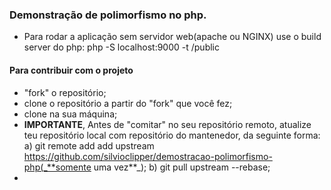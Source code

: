 ### Demonstração de polimorfismo no php.

- Para rodar a aplicação sem servidor web(apache ou NGINX) use o build server do php:
php -S localhost:9000 -t /public

#### Para contribuir com o projeto 

- "fork" o repositório;
- clone o repositório a partir do "fork" que você fez;
- clone na sua máquina;
- **IMPORTANTE**, Antes de "comitar" no seu repositório remoto, atualize teu repositório local com repositório do mantenedor, da seguinte forma: 
  a) git remote add add upstream https://github.com/silvioclipper/demostracao-polimorfismo-php(_**somente uma vez**_); 
  b) git pull upstream --rebase;
- 